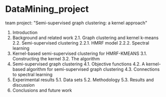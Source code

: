 # DataMining_project
team project: "Semi-supervised graph clustering: a kernel approach"

1. Introduction
2. Background and related work
2.1. Graph clustering and kernel k-means
2.2. Semi-supervised clustering
2.2.1. HMRF model
2.2.2. Spectral learning
3. Kernel-based semi-supervised clustering for HMRF-KMEANS
3.1. Constructing the kernel
3.2. The algorithm
4. Semi-supervised graph clustering
4.1. Objective functions
4.2. A kernel-based algorithm for semi-supervised graph clustering
4.3. Connections to spectral learning
5. Experimental results
5.1. Data sets
5.2. Methodology
5.3. Results and discussion
6. Conclusions and future work
